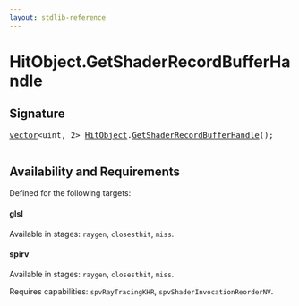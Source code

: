 ```yaml
---
layout: stdlib-reference
---
```


# HitObject\.GetShaderRecordBufferHandle

## Signature 

<pre>
<a href="/stdlib-reference/types/vector/index" class="code_type">vector</a>&lt;<span class="code_keyword">uint</span>, 2&gt; <a href="/stdlib-reference/types/HitObject/index" class="code_type">HitObject</a>.<a href="/stdlib-reference/types/HitObject/GetShaderRecordBufferHandle">GetShaderRecordBufferHandle</a>();

</pre>

## Availability and Requirements

Defined for the following targets:

#### glsl
Available in stages: `raygen`, `closesthit`, `miss`.

#### spirv
Available in stages: `raygen`, `closesthit`, `miss`.

Requires capabilities: `spvRayTracingKHR`, `spvShaderInvocationReorderNV`.


